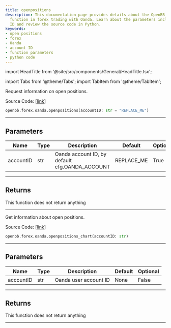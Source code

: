 ```yaml
---
title: openpositions
description: This documentation page provides details about the OpenBB 'open positions'
  function in forex trading with Oanda. Learn about the parameters including account
  ID and review the source code in Python.
keywords:
- open positions
- forex
- Oanda
- account ID
- function parameters
- python code
---
```


import HeadTitle from '@site/src/components/General/HeadTitle.tsx';

<HeadTitle title="forex.oanda.openpositions - Reference | OpenBB SDK Docs" />

import Tabs from '@theme/Tabs';
import TabItem from '@theme/TabItem';

<Tabs>
<TabItem value="model" label="Model" default>

Request information on open positions.

Source Code: [[link](https://github.com/OpenBB-finance/OpenBBTerminal/tree/main/openbb_terminal/forex/oanda/oanda_model.py#L387)]

```python wordwrap
openbb.forex.oanda.openpositions(accountID: str = "REPLACE_ME")
```

---

## Parameters

| Name | Type | Description | Default | Optional |
| ---- | ---- | ----------- | ------- | -------- |
| accountID | str | Oanda account ID, by default cfg.OANDA_ACCOUNT | REPLACE_ME | True |


---

## Returns

This function does not return anything

---



</TabItem>
<TabItem value="view" label="Chart">

Get information about open positions.

Source Code: [[link](https://github.com/OpenBB-finance/OpenBBTerminal/tree/main/openbb_terminal/forex/oanda/oanda_view.py#L210)]

```python wordwrap
openbb.forex.oanda.openpositions_chart(accountID: str)
```

---

## Parameters

| Name | Type | Description | Default | Optional |
| ---- | ---- | ----------- | ------- | -------- |
| accountID | str | Oanda user account ID | None | False |


---

## Returns

This function does not return anything

---



</TabItem>
</Tabs>